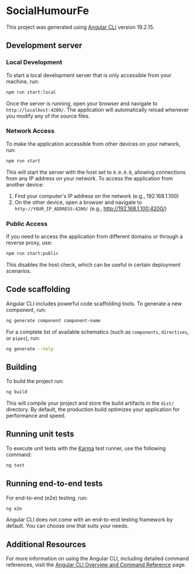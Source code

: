 # SocialHumourFe

This project was generated using [Angular CLI](https://github.com/angular/angular-cli) version 19.2.15.

## Development server

### Local Development

To start a local development server that is only accessible from your machine, run:

```bash
npm run start:local
```

Once the server is running, open your browser and navigate to `http://localhost:4200/`. The application will automatically reload whenever you modify any of the source files.

### Network Access

To make the application accessible from other devices on your network, run:

```bash
npm run start
```

This will start the server with the host set to `0.0.0.0`, allowing connections from any IP address on your network. To access the application from another device:

1. Find your computer's IP address on the network (e.g., 192.168.1.100)
2. On the other device, open a browser and navigate to `http://YOUR_IP_ADDRESS:4200/` (e.g., http://192.168.1.100:4200/)

### Public Access

If you need to access the application from different domains or through a reverse proxy, use:

```bash
npm run start:public
```

This disables the host check, which can be useful in certain deployment scenarios.

## Code scaffolding

Angular CLI includes powerful code scaffolding tools. To generate a new component, run:

```bash
ng generate component component-name
```

For a complete list of available schematics (such as `components`, `directives`, or `pipes`), run:

```bash
ng generate --help
```

## Building

To build the project run:

```bash
ng build
```

This will compile your project and store the build artifacts in the `dist/` directory. By default, the production build optimizes your application for performance and speed.

## Running unit tests

To execute unit tests with the [Karma](https://karma-runner.github.io) test runner, use the following command:

```bash
ng test
```

## Running end-to-end tests

For end-to-end (e2e) testing, run:

```bash
ng e2e
```

Angular CLI does not come with an end-to-end testing framework by default. You can choose one that suits your needs.

## Additional Resources

For more information on using the Angular CLI, including detailed command references, visit the [Angular CLI Overview and Command Reference](https://angular.dev/tools/cli) page.
